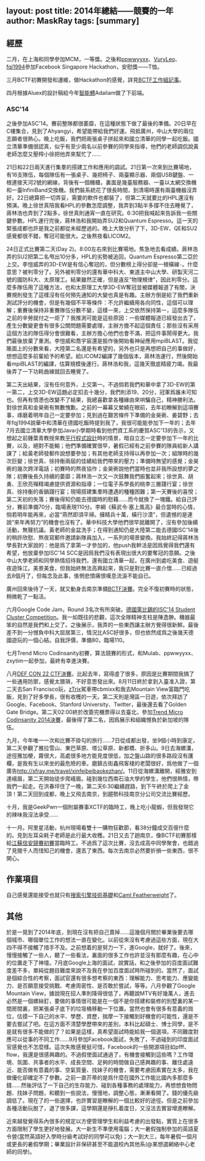 layout: post
title: 2014年總結——競賽的一年
author: MaskRay
tags: [summary]
---

## 經歷

二月，在上海和同學參加MCM，一等獎。之後和[ppwwyyxx](http://ppwwyyxx.com)、[VuryLeo](http://vuryleo.com)、[fqj1994](http://fqj.me)參加Facebook Singapore Hackathon，安慰獎——T恤。

三月BCTF初賽開發和運維，做Hackathon的感覺，詳見[BCTF工作組記事](http://maskray.me/blog/2014-05-05-bctf-workgroup)。

<!-- more -->

四月根據Aluex的設計稿給今年[智能體](https://ai.net9.org/)Adaliam做了下前端。

### ASC'14

之後參加ASC'14。賽前整隊都很萎靡，在這種狀態下做了最後的準備。20日早在C樓集合，見到了Ahyangyi，希望能帶給我們好運。飛抵廣州，中山大學的兩位志願者很熱心。晚上吃飯，我們把兩張桌子拼起來和國立清華的同學一起吃飯。國立清華準備很認真，似乎有至少兩名以前參賽的同學來指導，他們的老師調侃說黃老師怎麼又壓榨小徐把他弄來幫忙了……

21日和22日兩天進行集羣的搭建工作和應用的調試。21日第一次來到比賽場地，有16支隊伍，每個隊伍有一張桌子、幾把椅子、兩臺顯示器、兩個USB鍵盤、一根連接天河2號的網線，背後有一個機櫃，裏面是幾臺服務器、一臺以太網交換機和一臺InfiniBand交換機。我們裝系統花了很長時間，到清場時還有兩臺機器沒弄好。22日總算把一切弄妥，需要的軟件也都裝了，但第二天就要比的HPL還沒有預演。晚上徐世真陪我看HPL的參數怎麼調整，我弄到3點半多撐不住去睡覺了，蔣林浩也弄到了2點多，徐世真則通宵一直在研究。6:30把我喊起來告訴我一些關鍵參數。HPL運行完後，蔣林浩和我開始弄SU2和Quantum Espresso。這一天的緊張成都也許是我之前都從未經歷過的。晚上大致分析了下，3D-EW、QE和SU2感覺都很不錯，奪冠可能很大。之後熬夜看LICOM2。

24日正式比賽第二天(Day 2)。8:00左右來到比賽場地。焦急地去看成績。蔣林浩弄的SU2把第二名甩出10分多，HPL的劣勢被追回，Quantum Espresso第二亞於上交。李愷威弄的3D-EW是有信心奪冠的，但分數榜上得分卻是一根橫線`-`。什麼意思？被判零分了。另外被判零分的還有華中科大、東道主中山大學、研製天河二號的國防科大、太原理工。結果雖然正確，但是違反“物理規律”，因此判零分。這麼多隊伍用了這種方法，也和太原理工大學3D-EW奪冠並被媒體報道了有關，決賽規則發生了這樣沒有任何預先通知的大變也真是有趣。主辦方倒是給了我們重新測試評分的機會，但是有幾個不平等條件：不允許繼續用各向同性，這個可以理解；重賽後保持非重賽隊伍分數不變，這樣一來，上交依然保持第一，這麼多隊伍之前的辛勞就付之一炬了？我推測可能是這些原因：一些媒體報道已經發出去了，產生分數變更會有很多公關問題需要處理，主辦方擔不起這個責任；那些沒有采用這個方法的隊伍得分會很難看，主辦方擔心他們也會不滿，把這件事鬧得更大。我們最後放棄了重測。李愷威和喬宇宸還是振作後開始看神祕應用mpiBLAST。我從賬面上的分數來看，大陸第二名還是有希望的，另外也只是再想把自己的事做好，想想這麼多前輩給予的希望。給LICOM2編譯了幾個版本，蔣林浩運行，然後開始看mpiBLAST的編譯，估算規模後運行。蔣林浩和我，這幾天徹底精疲力竭。我最後弄了一下功耗曲線就回去睡覺了。

第二天出結果，沒有任何意外，上交第一。不過倘若我們和華中拿了3D-EW的第一第二，上交3D-EW這題必定扣去十幾分，我們則添19、20分，冠軍爲誰未可知也。但再有憤懣也改變不了結果，我總喜歡拿各種緣由來哄騙自己，精神勝利法。對徐世真和金昊衠有無數愧歉。之前的一幕幕又縈繞在眼前，去年初瞭解到這項賽事，琢磨着明年自己一定要參加；見到過在艱苦條件下準備的金昊衠、姜碧野；去年fqj1994說華中和清華在德國吃飯時提到我了，我很可能能參加下一年的；去年7月去國立清華大學參加Java小學期時看到他們資工系的慶賀ASC'13的告示，又想起之前鍾葉青教授來教[平行程式設計](http://maskray.me/portfolio/courses/2012-sum-parallel-programming/)時的情景，暗自立志一定要參加下一年的比賽，以及，絕對不能輸；他們準備確實很早，暑假已經有之前參賽的隊員給新人講課了；給黃老師發郵件說想要參加；有其他老師支持得以再參加一次；組隊時的幾次巨變；徐世真、徐持衡兩屆的佳績給我們帶來的壓力；準備時無望的感覺；金昊衠的幾次跨洋電話；初賽時的熬夜協作；金昊衠說他們當時也並非我所設想的夢之隊；初賽後長久持續的萎靡；蔣林浩一次又一次鼓舞我們振奮起來；徐世真、胡勇、王欣亮殫精竭慮提供資源和指導；一位電子系學長的桃李三層踐行宴；徐世真、徐持衡的香鍋踐行宴；現場搭建集羣時遭遇的種種困難；第一天賽後的喜悅；第二天初的失落；賽後得知仍能去德國時的慰藉……而今就換了一塊鐵。給自己評分，賽前準備70分，臨場表現110分。李綱《蘇武令·塞上風高》最合當時的心情，倘若明年能再來，必當“燕然即須平掃。擁精兵十萬，橫行沙漠”，但遺憾的是連說“來年再努力”的機會也沒有了。華中科技大學他們很早就離開了，沒有參加後續活動，無聲抗議。黃老師的金盆洗手；在得到通知仍是大陸第二能去德國ISC'14後的稍許欣慰、熬夜寫郵件邀請新隊員加入，一系列的場景變換。我始終記得蔣林浩學長對大家說的：他是爲了拿第一才參加的，他push我幹活是因爲覺得我們還有希望，他放棄參加ISC'14 SCC是因爲我們沒有表現出很大的要奪冠的意願。之後中山大學老師和同學熱情招待我們，還有國立清華一起，在廣州到處吃美食、遊艇夜遊珠江。美景美食，但我始終無法高興起來，我只是對比賽一直介懷……已經過去8個月了，但每念及此事，悵惘悲憤痛恨嘆息流淚不能自已。

廣州回來後待了一天，就又動身去南京準備[BCTF決賽](http://maskray.me/blog/2014-05-05-bctf-workgroup)。完全不復初賽時的狀態，稍微乾了一點活。

六月Google Code Jam，Round 3名次有所突破。[德國萊比錫的ISC'14 Student Cluster Competition](http://maskray.me/blog/2014-06-30-isc14)。我一如既往的悲觀，這次全隊精神支柱是陳逸翀。機器最笨的自然是我們和上交了。之後展示，我弄的一些東西讓主辦方覺得很新鮮。最後差不到一分憾負中科大屈居第三，情況比ASC好很多，但也依然成爲之後幾天德國遊玩的一個心結。自我評價，準備80，臨場110。

七月Trend Micro Codinsanity初賽，算法競賽的形式，和Mulab、ppwwyyxx、zxytim一起參加，最終有幸進決賽。

八月[DEF CON 22 CTF決賽](http://maskray.me/blog/2014-08-11-defcon-22-ctf)。比起去年，寫得虛了很多，原因是比賽期間我搞了一些通用防禦，感覺太猥瑣，不好意思發出來。8月11日終於拿到入臺准入證，第二天去San Francisco玩，[zTrix](http://blog.ztrix.me)駕車帶cbmixx和我去Mountain View富臨門吃飯，見到了好多學長，很有收穫的一天。第二天則是灣區一日遊，依次拜訪了Google、Facebook、Stanford University、Twitter，最後還去看了Golden Gate Bridge。第二天02:00終於改簽完機票得以去臺北，參加[Trend Micro Codinsanity 2014決賽](http://maskray.me/blog/2014-08-19-trendmicro-codinsanity-2014)，最後得了第二名，因爲展示和組織憾負於新加坡的隊伍。

九月，今年唯一一次和比賽不掛勾的旅行……7日從成都出發，坐9個小時到康定，第二天參觀了雅拉雪山、東巴草原、塔公草原、新都橋、折多山。9日去海螺溝，途徑雅加梗，霧很大，高處很多地方能見度很低，加之盤山路的很多路段沒有護欄，是我有生以來坐的最危險的車。磨鎮古街鑫飛客棧的老闆很好，爲他做了一個廣告<http://sfray.me/travel/xinfeibeibaokezhan/>。11日從海螺溝離開，經雅安到達峨眉，第二天開始徒步爬峨眉。碰到幾位西南石油大學的學生，他們很熱情，帶我們一起走。在洪春坪住了一晚，第二天6:30繼續趕路，到下午終於爬上了金頂！第二天回到成都，晚上又飛去南京，到趨勢科技南京分公司交流比賽經歷。

十月，我是GeekPwn一個附屬賽事XCTF的臨時工，晚上吃小龍蝦，但我發現它的辣味我沒法承受……

十一月。阿里星活動，杭州現場看雙十一購物狂歡節，看38分鐘成交百億什麼的。見到左耳朵耗子老師是此行最大收穫。21日又去了趟南京，像BCTF初賽那樣給[江蘇信安競賽初賽](http://maskray.me/blog/2014-11-24-jsxajs-workgroup)當臨時工。不過爲了這次比賽，沒去成高中同學聚會，也錯過了見閱千人而惜知己的機會，還丟了東西。每次去南京必然要折損一些東西，很不開心。

## 作業項目

自己感覺還能接受也就只有[搜索引擎技術基礎](/portfolio/courses/2014-spr-search-engine/)和[Caml Featherweight](http://maskray.me/blog/2014-12-24-caml-compiler-overview)了。

## 其他

於是一晃到了2014年底，到現在沒有把自己賣掉……這幾個月關於畢業後要去哪個城市、哪個單位工作的想法一直在變化。以前從來沒有考慮過這些方面，現在大四不得不接觸了措手不及。之前想着的是努力一下，進Google，就好了。後來，慢慢接觸了一些人，聽了一些看法，裏面的很多工作也許並沒有那麼有趣，在心中的位置走下了神壇。7月底Google上海的面試，說實話，和之後參加的百度面試難度差不多，單純從題目難度來說不及我在參加百度面試時所碰到的。當然了，面試是個綜合性的考察，面試官還有很多想考察的東西：理解能力、思考能力、應變能力、是否願意接受挑戰、考慮周密性、是否敢於嘗試，等等。八月參觀了Google Mountain View，據說現在招人準則降得很低了，再聽說MTV有好幾萬人，進去必然是一個螺絲釘，要做的事情很可能是在一個不是你搭建和裝修的別墅裏的某一間房間裏，把某張桌子底下的垃圾桶移動一下位置。當然也會有很多有意義的崗位，估摸一下自己的水平、學歷、資歷，揣摩一下接觸到好機會的可能性，還是不要去嘗試了吧。在這方面不清楚學歷帶來的差別，本科比起碩士、博士同學，是不是就有很多不能做的了？如果是這樣，真希望面試時能給我一個選項，不同難度對應可以從事的不同工作……9月參加Facebook面試，失敗了，不過碰到的印度面試官感覺也不怎麼樣。這次失敗感覺挺可惜，Facebook的一些開源項目如pfff、flow，我還是很感興趣的。不過假使面試通過了，有機會接觸到這些嗎？工作環境、氛圍、共事者的水平、成長空間、足夠的時間做自己感興趣的事、離住處遠近、能否做有意義的事、空氣質量、找妹子的機會，需要考慮因素實在太多，我在做優化卻確定不了參數。之前一直芥蒂的是爲什麼在國外工作能比國內多那麼多錢……然後評估了一下自己的生存能力、碰到各種事務的處理能力，再想想食物問題、找妹子問題，和聽到一些說法，慢慢地，調整心態，漸漸看開了。錢的優先級調低了。現在了的一些選擇，也許實習是瞭解的一個比較好的途徑。但是之前參加各種活動玩脫了，退了很多課，這學期還是掙扎着度日，又沒法去實習增進瞭解。

近來越發覺得系內很多的規定以方便管理學生和利益考慮的出發點，實質上在很多方面限制了學生更好地發展。大一新生不準使用電腦；大一暑假強制參加的英語夏令營(當然英語好入學時分級考試好的同學可以免)；大一到大三，每年暑假一個月或更長的暑假學期；畢業設計非保研甚至不能選校內其他系(@某想選網絡中心老師的同學)。
